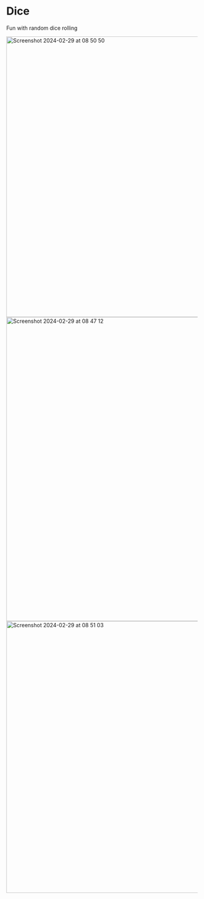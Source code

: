 # Dice
Fun with random dice rolling



<img width="740" alt="Screenshot 2024-02-29 at 08 50 50" src="https://github.com/HesamFarjad/Dice/assets/81914229/e86d0963-1690-4141-acb2-6635b7029e55">
<img width="802" alt="Screenshot 2024-02-29 at 08 47 12" src="https://github.com/HesamFarjad/Dice/assets/81914229/0e2476d8-61f6-49bc-86a2-1d0abd532d17">
<img width="717" alt="Screenshot 2024-02-29 at 08 51 03" src="https://github.com/HesamFarjad/Dice/assets/81914229/0f01e428-b588-49e8-82ab-5f3b77de3f26">
